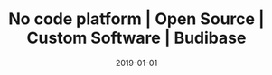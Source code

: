 ---
title: "No code platform | Open Source | Custom Software | Budibase"
description: "Budibase is a modern, open source no code platform for designing, building and deploying custom software. Budibase eliminates coding and allows you to build web applications in minutes. Check it out."
images: ["/banner-gradient.jpg"]
type: b
layout: single
canonicalUrl: “https://www.budibase.com"
date: 2019-01-01
---